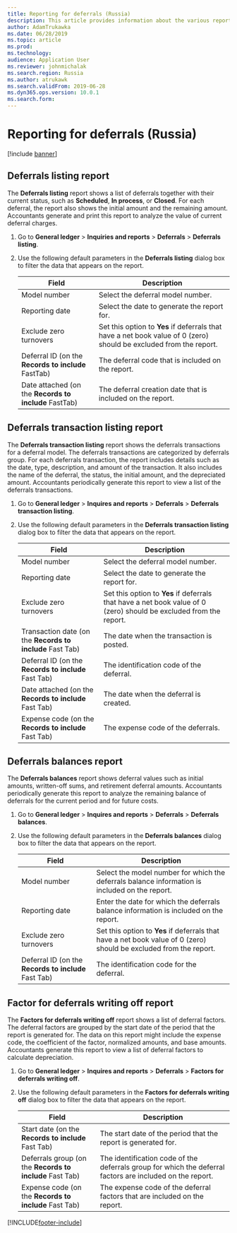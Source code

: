 ```yaml
---
title: Reporting for deferrals (Russia)
description: This article provides information about the various reports that are available for deferrals.
author: AdamTrukawka
ms.date: 06/28/2019
ms.topic: article
ms.prod: 
ms.technology: 
audience: Application User
ms.reviewer: johnmichalak
ms.search.region: Russia
ms.author: atrukawk
ms.search.validFrom: 2019-06-28
ms.dyn365.ops.version: 10.0.1
ms.search.form: 
---
```


# Reporting for deferrals (Russia)

[!include [banner](../../includes/banner.md)]

## Deferrals listing report

The **Deferrals listing** report shows a list of deferrals together with their current status, such as **Scheduled**, **In process**, or **Closed**. For each deferral, the report also shows the initial amount and the remaining amount. Accountants generate and print this report to analyze the value of current deferral charges.

1. Go to **General ledger** \> **Inquiries and reports** \> **Deferrals** \> **Deferrals listing**.
2. Use the following default parameters in the **Deferrals listing** dialog box to filter the data that appears on the report.

    | Field                                                 | Description |
    |-------------------------------------------------------|-------------|
    | Model number                                          | Select the deferral model number. |
    | Reporting date                                        | Select the date to generate the report for. |
    | Exclude zero turnovers                                | Set this option to **Yes** if deferrals that have a net book value of 0 (zero) should be excluded from the report. |
    | Deferral ID (on the **Records to include** FastTab)   | The deferral code that is included on the report. |
    | Date attached (on the **Records to include** FastTab) | The deferral creation date that is included on the report. |

## Deferrals transaction listing report

The **Deferrals transaction listing** report shows the deferrals transactions for a deferral model. The deferrals transactions are categorized by deferrals group. For each deferrals transaction, the report includes details such as the date, type, description, and amount of the transaction. It also includes the name of the deferral, the status, the initial amount, and the depreciated amount. Accountants periodically generate this report to view a list of the deferrals transactions.

1. Go to **General ledger** \> **Inquires and reports** \> **Deferrals** \> **Deferrals transaction listing**.
2. Use the following default parameters in the **Deferrals transaction listing** dialog box to filter the data that appears on the report.

    | Field                                                     | Description |
    |-----------------------------------------------------------|-------------|
    | Model number                                              | Select the deferral model number. |
    | Reporting date                                            | Select the date to generate the report for. |
    | Exclude zero turnovers                                    | Set this option to **Yes** if deferrals that have a net book value of 0 (zero) should be excluded from the report. |
    | Transaction date (on the **Records to include** Fast Tab) | The date when the transaction is posted. |
    | Deferral ID (on the **Records to include** Fast Tab)      | The identification code of the deferral. |
    | Date attached (on the **Records to include** Fast Tab)    | The date when the deferral is created. |
    | Expense code (on the **Records to include** Fast Tab)     | The expense code of the deferrals. |

## Deferrals balances report

The **Deferrals balances** report shows deferral values such as initial amounts, written-off sums, and retirement deferral amounts. Accountants periodically generate this report to analyze the remaining balance of deferrals for the current period and for future costs.

1. Go to **General ledger** \> **Inquires and reports** \> **Deferrals** \> **Deferrals balances**.
2. Use the following default parameters in the **Deferrals balances** dialog box to filter the data that appears on the report.

    | Field                                                | Description |
    |------------------------------------------------------|-------------|
    | Model number                                         | Select the model number for which the deferrals balance information is included on the report. |
    | Reporting date                                       | Enter the date for which the deferrals balance information is included on the report. |
    | Exclude zero turnovers                               | Set this option to **Yes** if deferrals that have a net book value of 0 (zero) should be excluded from the report. |
    | Deferral ID (on the **Records to include** Fast Tab) | The identification code for the deferral. |

## Factor for deferrals writing off report

The **Factors for deferrals writing off** report shows a list of deferral factors. The deferral factors are grouped by the start date of the period that the report is generated for. The data on this report might include the expense code, the coefficient of the factor, normalized amounts, and base amounts. Accountants generate this report to view a list of deferral factors to calculate depreciation.

1. Go to **General ledger** \> **Inquires and reports** \> **Deferrals** \> **Factors for deferrals writing off**.
2. Use the following default parameters in the **Factors for deferrals writing off** dialog box to filter the data that appears on the report.

    | Field                                                    | Description |
    |----------------------------------------------------------|-------------|
    | Start date (on the **Records to include** Fast Tab)      | The start date of the period that the report is generated for. |
    | Deferrals group (on the **Records to include** Fast Tab) | The identification code of the deferrals group for which the deferral factors are included on the report. |
    | Expense code (on the **Records to include** Fast Tab)    | The expense code of the deferral factors that are included on the report. |


[!INCLUDE[footer-include](../../../includes/footer-banner.md)]
